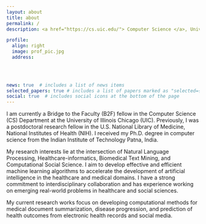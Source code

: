 ```yaml
---
layout: about
title: about
permalink: /
description: <a href="https://cs.uic.edu/"> Computer Science </a>, University of Illinois Chicago (UIC), IL, USA.

profile:
  align: right
  image: prof_pic.jpg
  address: 
    
    


news: true  # includes a list of news items
selected_papers: true # includes a list of papers marked as "selected={true}"
social: true  # includes social icons at the bottom of the page
---
```


I am currently a Bridge to the Faculty (B2F) fellow in the Computer Science (CS) Department at the University of Illinois Chicago (UIC). Previously, I was a postdoctoral research fellow in the U.S. National Library of Medicine, National Institutes of Health (NIH). I received my Ph.D. degree in computer science from the Indian Institute of Technology Patna, India.

My research interests lie at the intersection of Natural Language Processing, Healthcare-informatics, Biomedical Text Mining, and Computational Social Science. I aim to develop effective and efficient machine learning algorithms to accelerate the development of artificial intelligence in the healthcare and medical domains. I have a strong commitment to interdisciplinary collaboration and has experience working on emerging real-world problems in healthcare and social sciences. 

My current research works focus on developing computational methods for medical document summarization, disease progression, and prediction of health outcomes from electronic health records and social media.

